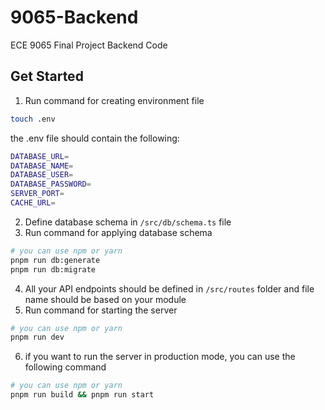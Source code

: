 # 9065-Backend

ECE 9065 Final Project Backend Code

## Get Started

1. Run command for creating environment file

```bash
touch .env
```

the .env file should contain the following:

```bash
DATABASE_URL=
DATABASE_NAME=
DATABASE_USER=
DATABASE_PASSWORD=
SERVER_PORT=
CACHE_URL=
```

2. Define database schema in `/src/db/schema.ts` file
3. Run command for applying database schema

```bash
# you can use npm or yarn
pnpm run db:generate
pnpm run db:migrate
```

4. All your API endpoints should be defined in `/src/routes` folder and file name should be based on your module
5. Run command for starting the server

```bash
# you can use npm or yarn
pnpm run dev
```

6. if you want to run the server in production mode, you can use the following command

```bash
# you can use npm or yarn
pnpm run build && pnpm run start
```
